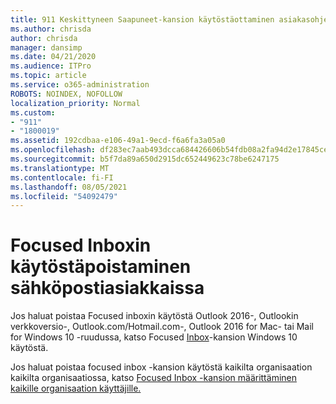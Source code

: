 ```yaml
---
title: 911 Keskittyneen Saapuneet-kansion käytöstäottaminen asiakasohjelmassa
ms.author: chrisda
author: chrisda
manager: dansimp
ms.date: 04/21/2020
ms.audience: ITPro
ms.topic: article
ms.service: o365-administration
ROBOTS: NOINDEX, NOFOLLOW
localization_priority: Normal
ms.custom:
- "911"
- "1800019"
ms.assetid: 192cdbaa-e106-49a1-9ecd-f6a6fa3a05a0
ms.openlocfilehash: df283ec7aab493dcca684426606b54fdb08a2fa94d2e17845cefc028ed4407c5
ms.sourcegitcommit: b5f7da89a650d2915dc652449623c78be6247175
ms.translationtype: MT
ms.contentlocale: fi-FI
ms.lasthandoff: 08/05/2021
ms.locfileid: "54092479"
---
```

# <a name="turn-off-focused-inbox-in-email-clients"></a>Focused Inboxin käytöstäpoistaminen sähköpostiasiakkaissa

Jos haluat poistaa Focused inboxin käytöstä Outlook 2016-, Outlookin verkkoversio-, Outlook.com/Hotmail.com-, Outlook 2016 for Mac- tai Mail for Windows 10 -ruudussa, katso Focused [Inbox](https://support.office.com/article/f714d94d-9e63-4217-9ccb-6cb2986aa1b2.aspx)-kansion Windows 10 käytöstä.

Jos haluat poistaa focused inbox -kansion käytöstä kaikilta organisaation kaikilta organisaatiossa, katso [Focused Inbox -kansion määrittäminen kaikille organisaation käyttäjille.](https://docs.microsoft.com/microsoft-365/admin/setup/configure-focused-inbox)
